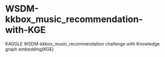# WSDM-kkbox_music_recommendation-with-KGE
KAGGLE WSDM-kkbox_music_recommendation challenge with Knowledge graph embedding(KGE)
